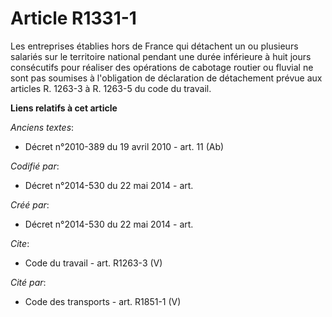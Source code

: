 # Article R1331-1

Les entreprises établies hors de France qui détachent un ou plusieurs salariés sur le territoire national pendant une durée
inférieure à huit jours consécutifs pour réaliser des opérations de cabotage routier ou fluvial ne sont pas soumises à
l'obligation de déclaration de détachement prévue aux articles R. 1263-3 à R. 1263-5 du code du travail.

**Liens relatifs à cet article**

_Anciens textes_:

  - Décret n°2010-389 du 19 avril 2010 - art. 11 (Ab)

_Codifié par_:

  - Décret n°2014-530 du 22 mai 2014 - art.

_Créé par_:

  - Décret n°2014-530 du 22 mai 2014 - art.

_Cite_:

  - Code du travail - art. R1263-3 (V)

_Cité par_:

  - Code des transports - art. R1851-1 (V)
